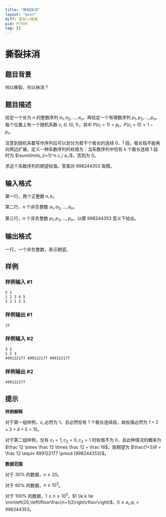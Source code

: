 ```yaml
---
title: "撕裂抹消"
layout: "post"
diff: 普及+/提高
pid: P7509
tag: []
---
```

# 撕裂抹消
## 题目背景

何以撕裂，何以抹消？
## 题目描述

给定一个长为 $n$ 的整数序列 $a_1,a_2,\dots,a_n$，再给定一个有理数序列 $p_1,p_2,\dots,p_n$。每个位置上有一个随机系数 $c_i \in \{0,1\}$，其中 $P(c_i =  1) = p_i$，$P(c_i = 0) = 1-p_i$。

注意到随机系数写作序列后可以划分为若干个极长的连续 $0$、$1$ 段，极长指不能再向两边扩展。定义一种系数序列的权值为：当系数序列中恰有 $k$ 个极长连续 $1$ 段时为 $\sum\limits_{i=1}^n c_i a_i$，否则为 $0$。

求这个系数序列的期望权值。答案对 $998244353$ 取模。
## 输入格式

第一行，两个正整数 $n,k$。

第二行，$n$ 个非负整数 $a_1,a_2,\dots,a_n$。

第三行，$n$ 个非负整数 $p_1,p_2,\dots,p_n$，以模 $998244353$ 意义下给出。
## 输出格式

一行，一个非负整数，表示期望。
## 样例

### 样例输入 #1
```
5 1
1 2 3 4 5
1 1 1 1 1
```
### 样例输出 #1
```
15
```
### 样例输入 #2
```
3 2
1 2 3
499122177 499122177 499122177
```
### 样例输出 #2
```
499122177
```
## 提示

**样例解释**

对于第一组样例，$c_i$ 必然为 $1$，且必然恰有 $1$ 个极长连续段，故权值必然为 $1 + 2 + 3 + 4 + 5 = 15$。

对于第二组样例，仅有 $c_1 = 1,c_2 = 0,c_3 = 1$ 时权值不为 $0$，且此种情况的概率为 $\frac 12 \times \frac 12 \times \frac 12 = \frac 18$，故期望为 $\frac{1+3}8 = \frac 12 \equiv 499122177 \pmod {998244353}$。

**数据范围**

对于 $30\%$ 的数据，$n \le 20$。

对于 $60\%$ 的数据，$n \le 10^3$。

对于 $100\%$ 的数据，$1 \le n \le 10^5$，$1 \le k \le \min\left(20,\left\lfloor\frac{n+1}2\right\rfloor\right)$，$0 \le a_i,p_i < 998244353$。
